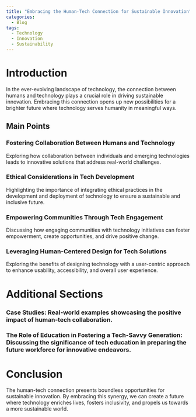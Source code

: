 ```yaml
---
title: "Embracing the Human-Tech Connection for Sustainable Innovation"
categories:
  - Blog
tags:
  - Technology
  - Innovation
  - Sustainability
---
```


# Introduction
In the ever-evolving landscape of technology, the connection between humans and technology plays a crucial role in driving sustainable innovation. Embracing this connection opens up new possibilities for a brighter future where technology serves humanity in meaningful ways.

## Main Points
### Fostering Collaboration Between Humans and Technology
Exploring how collaboration between individuals and emerging technologies leads to innovative solutions that address real-world challenges.

### Ethical Considerations in Tech Development
Highlighting the importance of integrating ethical practices in the development and deployment of technology to ensure a sustainable and inclusive future.

### Empowering Communities Through Tech Engagement
Discussing how engaging communities with technology initiatives can foster empowerment, create opportunities, and drive positive change.

### Leveraging Human-Centered Design for Tech Solutions
Exploring the benefits of designing technology with a user-centric approach to enhance usability, accessibility, and overall user experience.

# Additional Sections
### Case Studies: Real-world examples showcasing the positive impact of human-tech collaboration.
### The Role of Education in Fostering a Tech-Savvy Generation: Discussing the significance of tech education in preparing the future workforce for innovative endeavors.

# Conclusion
The human-tech connection presents boundless opportunities for sustainable innovation. By embracing this synergy, we can create a future where technology enriches lives, fosters inclusivity, and propels us towards a more sustainable world.